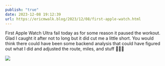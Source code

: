 ```yaml
---
publish: "true"
date: 2023-12-08 19:12:39
url: https://ericmwalk.blog/2023/12/08/first-apple-watch.html
---
```

First Apple Watch Ultra fail today as for some reason it paused the workout. Glad I caught it after not to long but it did cut me a little short. You would think there could have been some backend analysis that could have figured out what I did and adjusted the route, miles, and stuff 🤔🤷‍♂️



![](https://ericmwalk.blog/uploads/2023/32497ac3c9.jpg)